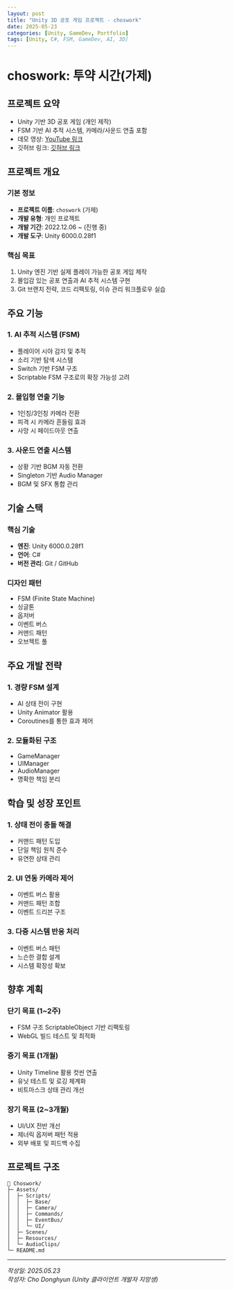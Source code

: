 ```yaml
---
layout: post
title: "Unity 3D 공포 게임 프로젝트 - choswork"
date: 2025-05-23
categories: [Unity, GameDev, Portfolio]
tags: [Unity, C#, FSM, GameDev, AI, 3D]
---
```


# choswork: 투약 시간(가제)

## 프로젝트 요약
- Unity 기반 3D 공포 게임 (개인 제작)
- FSM 기반 AI 추적 시스템, 카메라/사운드 연출 포함
- 데모 영상: [YouTube 링크](https://youtu.be/3l61qr2uoDs?si=6gp0NSIAj7bBtbh3)
- 깃허브 링크: [깃허브 링크](https://github.com/vlaud/choswork)

## 프로젝트 개요

### 기본 정보
- **프로젝트 이름**: `choswork` (가제)
- **개발 유형**: 개인 프로젝트
- **개발 기간**: 2022.12.06 ~ (진행 중)
- **개발 도구**: Unity 6000.0.28f1

### 핵심 목표
1. Unity 엔진 기반 실제 플레이 가능한 공포 게임 제작
2. 몰입감 있는 공포 연출과 AI 추적 시스템 구현
3. Git 브랜치 전략, 코드 리팩토링, 이슈 관리 워크플로우 실습

## 주요 기능

### 1. AI 추적 시스템 (FSM)
- 플레이어 시야 감지 및 추적
- 소리 기반 탐색 시스템
- Switch 기반 FSM 구조
- Scriptable FSM 구조로의 확장 가능성 고려

### 2. 몰입형 연출 기능
- 1인칭/3인칭 카메라 전환
- 피격 시 카메라 흔들림 효과
- 사망 시 페이드아웃 연출

### 3. 사운드 연출 시스템
- 상황 기반 BGM 자동 전환
- Singleton 기반 Audio Manager
- BGM 및 SFX 통합 관리

## 기술 스택

### 핵심 기술
- **엔진**: Unity 6000.0.28f1
- **언어**: C#
- **버전 관리**: Git / GitHub

### 디자인 패턴
- FSM (Finite State Machine)
- 싱글톤
- 옵저버
- 이벤트 버스
- 커맨드 패턴
- 오브젝트 풀

## 주요 개발 전략

### 1. 경량 FSM 설계
- AI 상태 전이 구현
- Unity Animator 활용
- Coroutines를 통한 효과 제어

### 2. 모듈화된 구조
- GameManager
- UIManager
- AudioManager
- 명확한 책임 분리

## 학습 및 성장 포인트

### 1. 상태 전이 충돌 해결
- 커맨드 패턴 도입
- 단일 책임 원칙 준수
- 유연한 상태 관리

### 2. UI 연동 카메라 제어
- 이벤트 버스 활용
- 커맨드 패턴 조합
- 이벤트 드리븐 구조

### 3. 다중 시스템 반응 처리
- 이벤트 버스 패턴
- 느슨한 결합 설계
- 시스템 확장성 확보

## 향후 계획

### 단기 목표 (1~2주)
- FSM 구조 ScriptableObject 기반 리팩토링
- WebGL 빌드 테스트 및 최적화

### 중기 목표 (1개월)
- Unity Timeline 활용 컷씬 연출
- 유닛 테스트 및 로깅 체계화
- 비트마스크 상태 관리 개선

### 장기 목표 (2~3개월)
- UI/UX 전반 개선
- 제너릭 옵저버 패턴 적용
- 외부 배포 및 피드백 수집

## 프로젝트 구조
```plaintext
📁 Choswork/
├─ Assets/
│  ├─ Scripts/
│  │  ├─ Base/
│  │  ├─ Camera/
│  │  ├─ Commands/
│  │  ├─ EventBus/
│  │  └─ UI/
│  ├─ Scenes/
│  ├─ Resources/
│  └─ AudioClips/
└─ README.md
```

---

*작성일: 2025.05.23*<br/>
*작성자: Cho Donghyun (Unity 클라이언트 개발자 지망생)* 